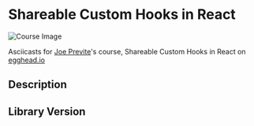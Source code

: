 # Shareable Custom Hooks in React

![Course Image](https://d2eip9sf3oo6c2.cloudfront.net/tags/images/000/000/026/thumb/react.png)

Asciicasts for [Joe Previte](https://egghead.io/instructors/joe-previte)'s course, Shareable Custom Hooks in React on [egghead.io](https://egghead.io//courses/shareable-custom-hooks-in-react)

## Description


## Library Version
